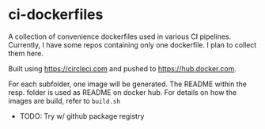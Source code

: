 # ci-dockerfiles
A collection of convenience dockerfiles used in various CI pipelines.
Currently, I have some repos containing only one dockerfile. I plan to collect them here.

Built using https://circleci.com and pushed to https://hub.docker.com.

For each subfolder, one image will be generated. The README within the resp. folder is used as README on docker hub. For details on how the images are build, refer to `build.sh`

- TODO: Try w/ github package registry
